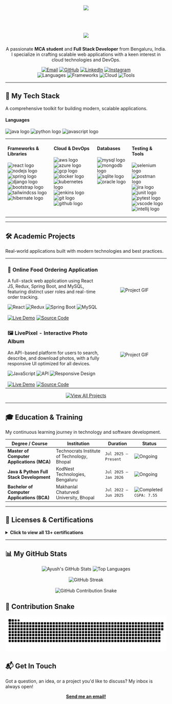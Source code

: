 <div align="center">
  <img src="https://media.giphy.com/media/qgQUggAC3Pfv687qPC/giphy.gif"width="350" />
</div>
<br/>

<h1 align="center">
  <img src="https://readme-typing-svg.herokuapp.com?font=Fira+Code&size=28&pause=1000&color=00BFFF&center=true&vCenter=true&width=600&lines=Hi+👋+I'm+Ayush+Narware;Full+Stack+Developer;Cloud+%26+DevOps+Enthusiast;Transforming+Ideas+Into+Reality!"/>
</h1>

<p align="center">
  A passionate <b>MCA student</b> and <b>Full Stack Developer</b> from Bengaluru, India. I specialize in crafting scalable web applications with a keen interest in cloud technologies and DevOps.
</p>

<div align="center">
  <a href="mailto:ayushnarware04@gmail.com"><img src="https://img.shields.io/badge/Gmail-D14836?style=for-the-badge&logo=gmail&logoColor=white" alt="Email"></a>
  <a href="https://github.com/ayushnarware"><img src="https://img.shields.io/badge/GitHub-181717?style=for-the-badge&logo=github&logoColor=white" alt="GitHub"></a>
  <a href="https://www.linkedin.com/in/ayushnarware"><img src="https://img.shields.io/badge/LinkedIn-0A66C2?style=for-the-badge&logo=linkedin&logoColor=white" alt="LinkedIn"></a>
  <a href="https://www.instagram.com/mr_ayush192/"><img src="https://img.shields.io/badge/Instagram-E4405F?style=for-the-badge&logo=instagram&logoColor=white" alt="Instagram"></a>
</div>

<div align="center">
  <img src="https://img.shields.io/badge/3+-Programming%20Languages-00BFFF?style=for-the-badge&logo=Code&logoColor=white" alt="Languages">
  <img src="https://img.shields.io/badge/7+-Frameworks%20&%20Libraries-8A2BE2?style=for-the-badge&logo=React&logoColor=white" alt="Frameworks">
  <img src="https://img.shields.io/badge/3+-Cloud%20Platforms-FF7F50?style=for-the-badge&logo=Amazon-AWS&logoColor=white" alt="Cloud">
  <img src="https://img.shields.io/badge/10+-Dev%20Tools-4682B4?style=for-the-badge&logo=Visual-Studio-Code&logoColor=white" alt="Tools">
</div>

---

## 🚀 My Tech Stack

A comprehensive toolkit for building modern, scalable applications.


<table width="100>
  <tr>
    <td valign="top">
      <h4>Languages</h4>
      <p align="left">
        <img src="https://cdn.jsdelivr.net/gh/devicons/devicon/icons/java/java-original.svg" height="40" alt="java logo" />
        <img src="https://cdn.jsdelivr.net/gh/devicons/devicon/icons/python/python-original.svg" height="40" alt="python logo" />
        <img src="https://cdn.jsdelivr.net/gh/devicons/devicon/icons/javascript/javascript-original.svg" height="40" alt="javascript logo" />
      </p>
    </td>
    <td valign="top">
      <h4>Frameworks & Libraries</h4>
      <p align="left">
        <img src="https://cdn.jsdelivr.net/gh/devicons/devicon/icons/react/react-original.svg" height="40" alt="react logo" />
        <img src="https://cdn.jsdelivr.net/gh/devicons/devicon/icons/nodejs/nodejs-original.svg" height="40" alt="nodejs logo" />
        <img src="https://cdn.jsdelivr.net/gh/devicons/devicon/icons/spring/spring-original.svg" height="40" alt="spring logo" />
        <img src="https://cdn.jsdelivr.net/gh/devicons/devicon/icons/django/django-plain.svg" height="40" alt="django logo" />
        <img src="https://cdn.jsdelivr.net/gh/devicons/devicon/icons/bootstrap/bootstrap-original.svg" height="40" alt="bootstrap logo" />
        <img src="https://cdn.jsdelivr.net/gh/devicons/devicon/icons/tailwindcss/tailwindcss-original-wordmark.svg" height="40" alt="tailwindcss logo" />
        <img src="https://cdn.jsdelivr.net/gh/devicons/devicon/icons/hibernate/hibernate-original.svg" height="40" alt="hibernate logo" />
      </p>
    </td>
    <td valign="top" >
      <h4>Cloud & DevOps          </h4>
      <p align="left">
        <img src="https://skillicons.dev/icons?i=aws" height="40" alt="aws logo" />
        <img src="https://cdn.jsdelivr.net/gh/devicons/devicon/icons/azure/azure-original.svg" height="40" alt="azure logo" />
        <img src="https://cdn.jsdelivr.net/gh/devicons/devicon/icons/googlecloud/googlecloud-original.svg" height="40" alt="gcp logo" />
        <img src="https://skillicons.dev/icons?i=docker" height="40" alt="docker logo" />
        <img src="https://cdn.jsdelivr.net/gh/devicons/devicon/icons/kubernetes/kubernetes-plain.svg" height="40" alt="kubernetes logo" />
        <img src="https://cdn.jsdelivr.net/gh/devicons/devicon/icons/jenkins/jenkins-line.svg" height="40" alt="jenkins logo" />
        <img src="https://cdn.jsdelivr.net/gh/devicons/devicon/icons/git/git-original.svg" height="40" alt="git logo" />
        <img src="https://skillicons.dev/icons?i=github" height="40" alt="github logo" />
      </p>
    </td>
      <td valign="top" >
      <h4>Databases</h4>
      <p align="left">
        <img src="https://cdn.jsdelivr.net/gh/devicons/devicon/icons/mysql/mysql-original.svg" height="40" alt="mysql logo" />
        <img src="https://cdn.jsdelivr.net/gh/devicons/devicon/icons/mongodb/mongodb-original.svg" height="40" alt="mongodb logo" />
        <img src="https://cdn.jsdelivr.net/gh/devicons/devicon/icons/sqlite/sqlite-original.svg" height="40" alt="sqlite logo" />
        <img src="https://cdn.jsdelivr.net/gh/devicons/devicon/icons/oracle/oracle-original.svg" height="40" alt="oracle logo" />
      </p>
    </td>
    <td valign="top" >
      <h4>Testing & Tools</h4>
      <p align="left">
        <img src="https://cdn.jsdelivr.net/gh/devicons/devicon/icons/selenium/selenium-original.svg" height="40" alt="selenium logo" />
        <img src="https://skillicons.dev/icons?i=postman" height="40" alt="postman logo" />
        <img src="https://cdn.jsdelivr.net/gh/devicons/devicon/icons/jira/jira-original.svg" height="40" alt="jira logo" />
        <img src="https://cdn.jsdelivr.net/gh/devicons/devicon/icons/junit/junit-original.svg" height="40" alt="junit logo" />
        <img src="https://cdn.jsdelivr.net/gh/devicons/devicon/icons/pytest/pytest-original.svg" height="40" alt="pytest logo" />
        <img src="https://cdn.jsdelivr.net/gh/devicons/devicon/icons/vscode/vscode-original.svg" height="40" alt="vscode logo" />
        <img src="https://cdn.jsdelivr.net/gh/devicons/devicon/icons/intellij/intellij-original.svg" height="40" alt="intellij logo" />
      </p>
    </td>
  </tr>
</table>

---

## 🛠️ Academic Projects

Real-world applications built with modern technologies and best practices.

<table>
  <tr>
    <td width="60%">
      <h3>🍔 Online Food Ordering Application</h3>
      <p>A full-stack web application using React JS, Redux, Spring Boot, and MySQL, featuring distinct user roles and real-time order tracking.</p>
      <div>
        <img src="https://img.shields.io/badge/React-61DAFB?style=flat-square&logo=react&logoColor=black" alt="React">
        <img src="https://img.shields.io/badge/Redux-764ABC?style=flat-square&logo=redux&logoColor=white" alt="Redux">
        <img src="https://img.shields.io/badge/Spring_Boot-6DB33F?style=flat-square&logo=spring&logoColor=white" alt="Spring Boot">
        <img src="https://img.shields.io/badge/MySQL-4479A1?style=flat-square&logo=mysql&logoColor=white" alt="MySQL">
      </div>
      <br/>
      <a href="https://ayushnarware.github.io/OnlineFood/"><img src="https://img.shields.io/badge/View_Live-00BFFF?style=for-the-badge" alt="Live Demo"></a>
      <a href="https://github.com/ayushnarware/OnlineFood"><img src="https://img.shields.io/badge/Source_Code-8A2BE2?style=for-the-badge&logo=github" alt="Source Code"></a>
    </td>
    <td width="40%" align="center">
      <img src="https://media.giphy.com/media/3o7TKSjRrfIPjeiVyE/giphy.gif" alt="Project GIF" width="200">
    </td>
  </tr>
  <tr>
    <td width="60%">
      <h3>🖼️ LivePixel - Interactive Photo Album</h3>
      <p>An API-based platform for users to search, describe, and download photos, with a fully responsive UI optimized for all devices.</p>
      <div>
        <img src="https://img.shields.io/badge/JavaScript-F7DF1E?style=flat-square&logo=javascript&logoColor=black" alt="JavaScript">
        <img src="https://img.shields.io/badge/API-Integration-FF6C37?style=flat-square" alt="API">
        <img src="https://img.shields.io/badge/Responsive-Design-E34F26?style=flat-square" alt="Responsive Design">
      </div>
      <br/>
      <a href="https://ayushnarware.github.io/LivePixe/"><img src="https://img.shields.io/badge/View_Live-00BFFF?style=for-the-badge" alt="Live Demo"></a>
      <a href="https://github.com/ayushnarware/LivePixel"><img src="https://img.shields.io/badge/Source_Code-8A2BE2?style=for-the-badge&logo=github" alt="Source Code"></a>
    </td>
    <td width="40%" align="center">
      <img src="https://media.giphy.com/media/1d5YDhg32c7i83G3M6/giphy.gif" alt="Project GIF" width="200">
    </td>
  </tr>
</table>
<p align="center">
  <a href="https://github.com/ayushnarware?tab=repositories">
    <img src="https://img.shields.io/badge/View_All_Projects-181717?style=for-the-badge&logo=github" alt="View All Projects">
  </a>
</p>

---

## 🎓 Education & Training

My continuous learning journey in technology and software development.

| Degree / Course                             | Institution                                    | Duration             | Status                                                                                                   |
| ------------------------------------------- | ---------------------------------------------- | -------------------- | -------------------------------------------------------------------------------------------------------- |
| **Master of Computer Applications (MCA)** | Technocrats Institute of Technology, Bhopal    | `Jul 2025 – Present` | <img src="https://img.shields.io/badge/Ongoing-blue?style=flat-square" alt="Ongoing">                   |
| **Java & Python Full Stack Development** | KodNest Technologies, Bengaluru                | `Jul 2025 – Jan 2026`  | <img src="https://img.shields.io/badge/Ongoing-blue?style=flat-square" alt="Ongoing">                   |
| **Bachelor of Computer Applications (BCA)** | Makhanlal Chaturvedi University, Bhopal        | `Jul 2022 – Jun 2025`  | <img src="https://img.shields.io/badge/Completed-green?style=flat-square" alt="Completed"> `CGPA: 7.55` |

---

## 📜 Licenses & Certifications

<details>
<summary><b>Click to view all 13+ certifications</b></summary>
<br>

| Certification                                       | Issued By             | Date       |
| --------------------------------------------------- | --------------------- | ---------- |
| Oracle Cloud Infrastructure Data Science Professional | Oracle University     | `Aug 2025` |
| NodeJs + ExpressJs + MongoDB                        | Knowledge Gate        | `Aug 2025` |
| React and Redux Certification                       | Complete Coding       | `Dec 2024` |
| Git and GitHub Course                               | Geekster              | `Nov 2024` |
| JavaScript Certification Test                       | Complete Coding       | `Nov 2024` |
| Data Structures & Algorithms in Java                | DataFlair             | `Sep 2024` |
| Introduction to JavaScript                          | DataFlair             | `Aug 2024` |
| Interactive Photo Album Project                     | Geekster              | `Jul 2024` |
| SQL Certification: Basic to Advanced                | Geekster              | `Jul 2024` |
| GIAC Python Coder (GPYC)                            | Great Learning        | `May 2024` |
| Mastering JavaScript Fundamentals                   | Geekster              | `May 2024` |
| OOPs in Java                                        | Great Learning        | `May 2024` |
| Responsive Landing Page with HTML/CSS               | Geekster              | `Apr 2024` |

</details>

---

## 📊 My GitHub Stats

<div align="center">
  <img src="https://github-readme-stats.vercel.app/api?username=ayushnarware&show_icons=true&theme=tokyonight&hide_border=true&bg_color=0D1117&title_color=00BFFF&icon_color=8A2BE2" height="180" alt="Ayush's GitHub Stats"/>
  <img src="https://github-readme-stats.vercel.app/api/top-langs/?username=ayushnarware&layout=compact&theme=tokyonight&hide_border=true&bg_color=0D1117&title_color=00BFFF&icon_color=8A2BE2" height="180" alt="Top Languages"/>
  <br/><br/>
  <img src="https://github-readme-streak-stats.herokuapp.com/?user=ayushnarware&theme=tokyonight&hide_border=true&background=0D1117&stroke=00BFFF&ring=8A2BE2&fire=FF7F50&currStreakLabel=00BFFF" alt="GitHub Streak"/>
  <br/><br/>
  <img src="https://raw.githubusercontent.com/ayushnarware/ayushnarware/output/github-contribution-grid-snake.svg" alt="GitHub Contribution Snake"/>

</div>

## 🐍 Contribution Snake

![GitHub Contribution Snake](https://github.com/ayushnarware/ayushnarware/blob/main/dist/github-contribution-grid-snake.svg)
## 📬 Get In Touch

Got a question, an idea, or a project you'd like to discuss? My inbox is always open!

<p align="center">
  <b><a href="mailto:ayushnarware04@gmail.com">Send me an email!</a></b>
</p>

